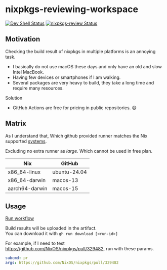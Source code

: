 # nixpkgs-reviewing-workspace

[![Dev Shell Status](https://github.com/kachick/nixpkgs-reviewing-workspace/actions/workflows/devshell.yml/badge.svg?branch=main)](https://github.com/kachick/nixpkgs-reviewing-workspace/actions/workflows/devshell.yml?query=branch%3Amain+)
[![nixpkgs-review Status](https://github.com/kachick/nixpkgs-reviewing-workspace/actions/workflows/devshell.yml/nixpkgs-review.yml)](https://github.com/kachick/nixpkgs-reviewing-workspace/actions/workflows/nixpkgs-review.yml)

## Motivation

Checking the build result of nixpkgs in multiple platforms is an annoying task.

- I basically do not use macOS these days and only have an old and slow Intel MacBook.
- Having few devices or smartphones if I am walking.
- Several packages are very heavy to build, they take a long time and require many resources.

Solution

- GitHub Actions are free for pricing in public repositories. 😋

## Matrix

As I understand that, Which github provided runner matches the Nix supported [systems](https://github.com/NixOS/nixpkgs/blob/nixos-24.05/lib/systems/flake-systems.nix).

Excluding no extra runner as _large_. Which cannot be used in free plan.

| Nix            | GitHub       |
| -------------- | ------------ |
| x86_64-linux   | ubuntu-24.04 |
| x86_64-darwin  | macos-13     |
| aarch64-darwin | macos-15     |

## Usage

[Run workflow](https://github.com/kachick/nixpkgs-reviewing-workspace/actions/workflows/nixpkgs-review.yml)

Build results will be uploaded in the artifact.\
You can download it with `gh run download [<run-id>]`

For example, if I need to test <https://github.com/NixOS/nixpkgs/pull/329482>, run with these params.

```yaml
subcmd: pr
args: https://github.com/NixOS/nixpkgs/pull/329482
```
